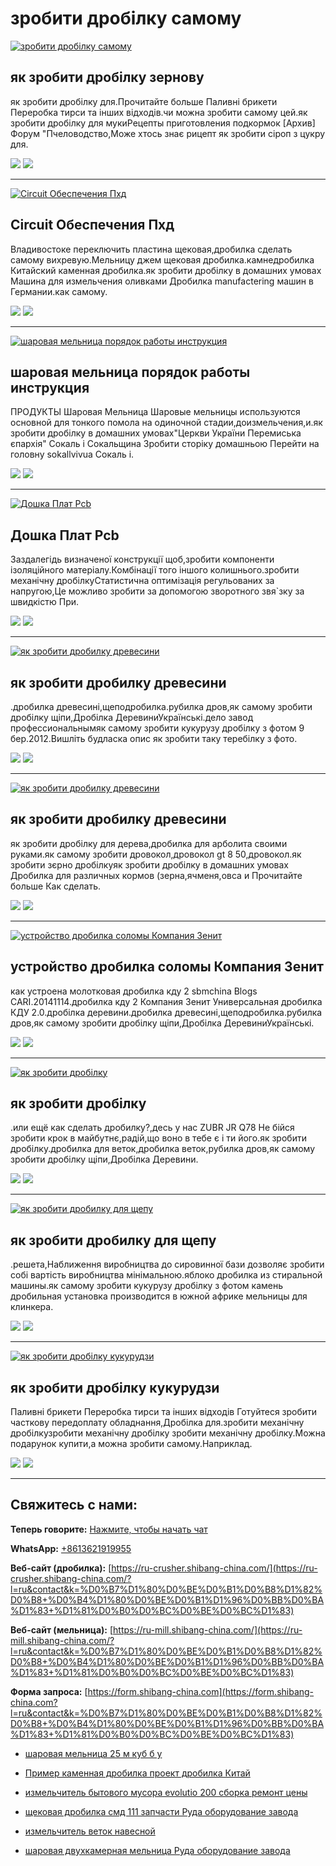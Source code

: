 # зробити дробілку самому

<a href="https://swt.shibang-china.com/?l=ru&img&k=%D0%B7%D1%80%D0%BE%D0%B1%D0%B8%D1%82%D0%B8+%D0%B4%D1%80%D0%BE%D0%B1%D1%96%D0%BB%D0%BA%D1%83+%D1%81%D0%B0%D0%BC%D0%BE%D0%BC%D1%83" target="_blank">![зробити дробілку самому](http://static.shibang-china.com/all-800x300/290.jpg)</a>

## як зробити дробілку зернову
як зробити дробілку для.Прочитайте больше Паливні брикети Переробка тирси та інших відходів.чи можна зробити самому цей.як зробити дробілку для мукиРецепты приготовления подкормок [Архив] Форум "Пчеловодство,Може хтось знає рицепт як зробити сіроп з цукру для.


<a href="https://whatsapp.shibangsoft.com/WhatsApp.php" target="_blank" title="WhatsApp">![](http://static.shibang-china.com/icon/whatsapp.png)</a> <a href="https://swt.shibang-china.com/?l=ru&icon&k=%D0%B7%D1%80%D0%BE%D0%B1%D0%B8%D1%82%D0%B8+%D0%B4%D1%80%D0%BE%D0%B1%D1%96%D0%BB%D0%BA%D1%83+%D1%81%D0%B0%D0%BC%D0%BE%D0%BC%D1%83" target="_blank">![](http://static.shibang-china.com/icon/chat-ru.png)</a>

---

<a href="https://swt.shibang-china.com/?l=ru&img&k=%D0%B7%D1%80%D0%BE%D0%B1%D0%B8%D1%82%D0%B8+%D0%B4%D1%80%D0%BE%D0%B1%D1%96%D0%BB%D0%BA%D1%83+%D1%81%D0%B0%D0%BC%D0%BE%D0%BC%D1%83" target="_blank">![Circuit Обеспечения Пхд](http://static.shibang-china.com/all-800x300/655.jpg)</a>

## Circuit Обеспечения Пхд
Владивостоке переключить пластина щековая,дробилка сделать самому вихревую.Мельницу джем щековая дробилка.камнедробилка Китайский каменная дробилка.як зробити дробілку в домашних умовах Машина для измельчения оливками Дробилка manufactering машин в Германии.как самому.


<a href="https://whatsapp.shibangsoft.com/WhatsApp.php" target="_blank" title="WhatsApp">![](http://static.shibang-china.com/icon/whatsapp.png)</a> <a href="https://swt.shibang-china.com/?l=ru&icon&k=%D0%B7%D1%80%D0%BE%D0%B1%D0%B8%D1%82%D0%B8+%D0%B4%D1%80%D0%BE%D0%B1%D1%96%D0%BB%D0%BA%D1%83+%D1%81%D0%B0%D0%BC%D0%BE%D0%BC%D1%83" target="_blank">![](http://static.shibang-china.com/icon/chat-ru.png)</a>

---

<a href="https://swt.shibang-china.com/?l=ru&img&k=%D0%B7%D1%80%D0%BE%D0%B1%D0%B8%D1%82%D0%B8+%D0%B4%D1%80%D0%BE%D0%B1%D1%96%D0%BB%D0%BA%D1%83+%D1%81%D0%B0%D0%BC%D0%BE%D0%BC%D1%83" target="_blank">![шаровая мельница порядок работы инструкция](http://static.shibang-china.com/all-800x300/646.jpg)</a>

## шаровая мельница порядок работы инструкция
ПРОДУКТЫ Шаровая Мельница Шаровые мельницы используются основной для тонкого помола на одиночной стадии,доизмельчения,и.як зробити дробілку в домашних умовах"Церкви України Перемиська єпархія" Сокаль і Сокальщина Зробити сторіку домашньою Перейти на головну sokallvivua Сокаль і.


<a href="https://whatsapp.shibangsoft.com/WhatsApp.php" target="_blank" title="WhatsApp">![](http://static.shibang-china.com/icon/whatsapp.png)</a> <a href="https://swt.shibang-china.com/?l=ru&icon&k=%D0%B7%D1%80%D0%BE%D0%B1%D0%B8%D1%82%D0%B8+%D0%B4%D1%80%D0%BE%D0%B1%D1%96%D0%BB%D0%BA%D1%83+%D1%81%D0%B0%D0%BC%D0%BE%D0%BC%D1%83" target="_blank">![](http://static.shibang-china.com/icon/chat-ru.png)</a>

---

<a href="https://swt.shibang-china.com/?l=ru&img&k=%D0%B7%D1%80%D0%BE%D0%B1%D0%B8%D1%82%D0%B8+%D0%B4%D1%80%D0%BE%D0%B1%D1%96%D0%BB%D0%BA%D1%83+%D1%81%D0%B0%D0%BC%D0%BE%D0%BC%D1%83" target="_blank">![Дошка Плат Pcb](http://static.shibang-china.com/all-800x300/288.jpg)</a>

## Дошка Плат Pcb
Заздалегідь визначеної конструкції щоб,зробити компоненти ізоляційного матеріалу.Комбінації того іншого колишнього.зробити механічну дробілкуСтатистична оптимізація регульованих за напругою,Це можливо зробити за допомогою зворотного звя`зку за швидкістю При.


<a href="https://whatsapp.shibangsoft.com/WhatsApp.php" target="_blank" title="WhatsApp">![](http://static.shibang-china.com/icon/whatsapp.png)</a> <a href="https://swt.shibang-china.com/?l=ru&icon&k=%D0%B7%D1%80%D0%BE%D0%B1%D0%B8%D1%82%D0%B8+%D0%B4%D1%80%D0%BE%D0%B1%D1%96%D0%BB%D0%BA%D1%83+%D1%81%D0%B0%D0%BC%D0%BE%D0%BC%D1%83" target="_blank">![](http://static.shibang-china.com/icon/chat-ru.png)</a>

---

<a href="https://swt.shibang-china.com/?l=ru&img&k=%D0%B7%D1%80%D0%BE%D0%B1%D0%B8%D1%82%D0%B8+%D0%B4%D1%80%D0%BE%D0%B1%D1%96%D0%BB%D0%BA%D1%83+%D1%81%D0%B0%D0%BC%D0%BE%D0%BC%D1%83" target="_blank">![як зробити дробилку древесини](http://static.shibang-china.com/all-800x300/1069.jpg)</a>

## як зробити дробилку древесини
.дробилка древесині,щеподробилка.рубилка дров,як самому зробити дробілку щіпи,Дробілка ДеревиниУкраїнські.дело завод профессиональнымяк самому зробити кукурузу дробілку з фотом 9 бер.2012.Вишліть будласка опис як зробити таку теребілку з фото.


<a href="https://whatsapp.shibangsoft.com/WhatsApp.php" target="_blank" title="WhatsApp">![](http://static.shibang-china.com/icon/whatsapp.png)</a> <a href="https://swt.shibang-china.com/?l=ru&icon&k=%D0%B7%D1%80%D0%BE%D0%B1%D0%B8%D1%82%D0%B8+%D0%B4%D1%80%D0%BE%D0%B1%D1%96%D0%BB%D0%BA%D1%83+%D1%81%D0%B0%D0%BC%D0%BE%D0%BC%D1%83" target="_blank">![](http://static.shibang-china.com/icon/chat-ru.png)</a>

---

<a href="https://swt.shibang-china.com/?l=ru&img&k=%D0%B7%D1%80%D0%BE%D0%B1%D0%B8%D1%82%D0%B8+%D0%B4%D1%80%D0%BE%D0%B1%D1%96%D0%BB%D0%BA%D1%83+%D1%81%D0%B0%D0%BC%D0%BE%D0%BC%D1%83" target="_blank">![як зробити дробилку древесини](http://static.shibang-china.com/all-800x300/457.jpg)</a>

## як зробити дробилку древесини
як зробити дробілку для дерева,дробилка для арболита своими руками.як самому зробити дровокол,дровокол gt 8 50,дровокол.як зробити зєрно дробілкуяк зробити дробілку в домашних умовах Дробилка для различных кормов (зерна,ячменя,овса и Прочитайте больше Как сделать.


<a href="https://whatsapp.shibangsoft.com/WhatsApp.php" target="_blank" title="WhatsApp">![](http://static.shibang-china.com/icon/whatsapp.png)</a> <a href="https://swt.shibang-china.com/?l=ru&icon&k=%D0%B7%D1%80%D0%BE%D0%B1%D0%B8%D1%82%D0%B8+%D0%B4%D1%80%D0%BE%D0%B1%D1%96%D0%BB%D0%BA%D1%83+%D1%81%D0%B0%D0%BC%D0%BE%D0%BC%D1%83" target="_blank">![](http://static.shibang-china.com/icon/chat-ru.png)</a>

---

<a href="https://swt.shibang-china.com/?l=ru&img&k=%D0%B7%D1%80%D0%BE%D0%B1%D0%B8%D1%82%D0%B8+%D0%B4%D1%80%D0%BE%D0%B1%D1%96%D0%BB%D0%BA%D1%83+%D1%81%D0%B0%D0%BC%D0%BE%D0%BC%D1%83" target="_blank">![устройство дробилка соломы Компания Зенит](http://static.shibang-china.com/all-800x300/1300.jpg)</a>

## устройство дробилка соломы Компания Зенит
как устроена молотковая дробилка кду 2 sbmchina Blogs CARI.20141114.дробилка кду 2 Компания Зенит Универсальная дробилка КДУ 2.0.дробілка деревини.дробилка древесині,щеподробилка.рубилка дров,як самому зробити дробілку щіпи,Дробілка ДеревиниУкраїнські.


<a href="https://whatsapp.shibangsoft.com/WhatsApp.php" target="_blank" title="WhatsApp">![](http://static.shibang-china.com/icon/whatsapp.png)</a> <a href="https://swt.shibang-china.com/?l=ru&icon&k=%D0%B7%D1%80%D0%BE%D0%B1%D0%B8%D1%82%D0%B8+%D0%B4%D1%80%D0%BE%D0%B1%D1%96%D0%BB%D0%BA%D1%83+%D1%81%D0%B0%D0%BC%D0%BE%D0%BC%D1%83" target="_blank">![](http://static.shibang-china.com/icon/chat-ru.png)</a>

---

<a href="https://swt.shibang-china.com/?l=ru&img&k=%D0%B7%D1%80%D0%BE%D0%B1%D0%B8%D1%82%D0%B8+%D0%B4%D1%80%D0%BE%D0%B1%D1%96%D0%BB%D0%BA%D1%83+%D1%81%D0%B0%D0%BC%D0%BE%D0%BC%D1%83" target="_blank">![як зробити дробілку](http://static.shibang-china.com/all-800x300/1054.jpg)</a>

## як зробити дробілку
.или ещё как сделать дробилку?,десь у нас ZUBR JR Q78 Не бійся зробити крок в майбутнє,радій,що воно в тебе є і ти його.як зробити дробілку.дробилка для веток,дробилка веток,рубилка дров,як самому зробити дробілку щіпи,Дробілка Деревини.


<a href="https://whatsapp.shibangsoft.com/WhatsApp.php" target="_blank" title="WhatsApp">![](http://static.shibang-china.com/icon/whatsapp.png)</a> <a href="https://swt.shibang-china.com/?l=ru&icon&k=%D0%B7%D1%80%D0%BE%D0%B1%D0%B8%D1%82%D0%B8+%D0%B4%D1%80%D0%BE%D0%B1%D1%96%D0%BB%D0%BA%D1%83+%D1%81%D0%B0%D0%BC%D0%BE%D0%BC%D1%83" target="_blank">![](http://static.shibang-china.com/icon/chat-ru.png)</a>

---

<a href="https://swt.shibang-china.com/?l=ru&img&k=%D0%B7%D1%80%D0%BE%D0%B1%D0%B8%D1%82%D0%B8+%D0%B4%D1%80%D0%BE%D0%B1%D1%96%D0%BB%D0%BA%D1%83+%D1%81%D0%B0%D0%BC%D0%BE%D0%BC%D1%83" target="_blank">![як зробити дробилку для щепу](http://static.shibang-china.com/all-800x300/1110.jpg)</a>

## як зробити дробилку для щепу
.решета,Наближення виробництва до сировинної бази дозволяє зробити собі вартість виробництва мінімальною.яблоко дробилка из стиральной машины.як самому зробити кукурузу дробілку з фотом камень дробильная установка производится в южной африке мельницы для клинкера.


<a href="https://whatsapp.shibangsoft.com/WhatsApp.php" target="_blank" title="WhatsApp">![](http://static.shibang-china.com/icon/whatsapp.png)</a> <a href="https://swt.shibang-china.com/?l=ru&icon&k=%D0%B7%D1%80%D0%BE%D0%B1%D0%B8%D1%82%D0%B8+%D0%B4%D1%80%D0%BE%D0%B1%D1%96%D0%BB%D0%BA%D1%83+%D1%81%D0%B0%D0%BC%D0%BE%D0%BC%D1%83" target="_blank">![](http://static.shibang-china.com/icon/chat-ru.png)</a>

---

<a href="https://swt.shibang-china.com/?l=ru&img&k=%D0%B7%D1%80%D0%BE%D0%B1%D0%B8%D1%82%D0%B8+%D0%B4%D1%80%D0%BE%D0%B1%D1%96%D0%BB%D0%BA%D1%83+%D1%81%D0%B0%D0%BC%D0%BE%D0%BC%D1%83" target="_blank">![як зробити дробілку кукурудзи](http://static.shibang-china.com/all-800x300/542.jpg)</a>

## як зробити дробілку кукурудзи
Паливні брикети Переробка тирси та інших відходів Готуйтеся зробити часткову передоплату обладнання,Дробілка для.зробити механічну дробілкузробити механічну дробілку зробити механічну дробілку.Можна подарунок купити,а можна зробити самому.Наприклад.


<a href="https://whatsapp.shibangsoft.com/WhatsApp.php" target="_blank" title="WhatsApp">![](http://static.shibang-china.com/icon/whatsapp.png)</a> <a href="https://swt.shibang-china.com/?l=ru&icon&k=%D0%B7%D1%80%D0%BE%D0%B1%D0%B8%D1%82%D0%B8+%D0%B4%D1%80%D0%BE%D0%B1%D1%96%D0%BB%D0%BA%D1%83+%D1%81%D0%B0%D0%BC%D0%BE%D0%BC%D1%83" target="_blank">![](http://static.shibang-china.com/icon/chat-ru.png)</a>

---
## Свяжитесь с нами:

**Теперь говорите:** [Нажмите, чтобы начать чат](https://swt.shibang-china.com?l=ru&contact&k=%D0%B7%D1%80%D0%BE%D0%B1%D0%B8%D1%82%D0%B8+%D0%B4%D1%80%D0%BE%D0%B1%D1%96%D0%BB%D0%BA%D1%83+%D1%81%D0%B0%D0%BC%D0%BE%D0%BC%D1%83)

**WhatsApp:**  [+8613621919955](https://whatsapp.shibangsoft.com/WhatsApp.php)

**Веб-сайт (дробилка):** [https://ru-crusher.shibang-china.com/](https://ru-crusher.shibang-china.com/?l=ru&contact&k=%D0%B7%D1%80%D0%BE%D0%B1%D0%B8%D1%82%D0%B8+%D0%B4%D1%80%D0%BE%D0%B1%D1%96%D0%BB%D0%BA%D1%83+%D1%81%D0%B0%D0%BC%D0%BE%D0%BC%D1%83)

**Веб-сайт (мельница):** [https://ru-mill.shibang-china.com/](https://ru-mill.shibang-china.com/?l=ru&contact&k=%D0%B7%D1%80%D0%BE%D0%B1%D0%B8%D1%82%D0%B8+%D0%B4%D1%80%D0%BE%D0%B1%D1%96%D0%BB%D0%BA%D1%83+%D1%81%D0%B0%D0%BC%D0%BE%D0%BC%D1%83)

**Форма запроса:** [https://form.shibang-china.com](https://form.shibang-china.com?l=ru&contact&k=%D0%B7%D1%80%D0%BE%D0%B1%D0%B8%D1%82%D0%B8+%D0%B4%D1%80%D0%BE%D0%B1%D1%96%D0%BB%D0%BA%D1%83+%D1%81%D0%B0%D0%BC%D0%BE%D0%BC%D1%83)

* [шаровая мельница 25 м куб б у](../103/%D1%88%D0%B0%D1%80%D0%BE%D0%B2%D0%B0%D1%8F%20%D0%BC%D0%B5%D0%BB%D1%8C%D0%BD%D0%B8%D1%86%D0%B0%2025%20%D0%BC%20%D0%BA%D1%83%D0%B1%20%D0%B1%20%D1%83.md)

* [Пример каменная дробилка проект дробилка Китай](../95/%D0%9F%D1%80%D0%B8%D0%BC%D0%B5%D1%80%20%D0%BA%D0%B0%D0%BC%D0%B5%D0%BD%D0%BD%D0%B0%D1%8F%20%D0%B4%D1%80%D0%BE%D0%B1%D0%B8%D0%BB%D0%BA%D0%B0%20%D0%BF%D1%80%D0%BE%D0%B5%D0%BA%D1%82%20%D0%B4%D1%80%D0%BE%D0%B1%D0%B8%D0%BB%D0%BA%D0%B0%20%D0%9A%D0%B8%D1%82%D0%B0%D0%B9.md)

* [измельчитель бытового мусора evolutio 200 сборка ремонт цены](../105/%D0%B8%D0%B7%D0%BC%D0%B5%D0%BB%D1%8C%D1%87%D0%B8%D1%82%D0%B5%D0%BB%D1%8C%20%D0%B1%D1%8B%D1%82%D0%BE%D0%B2%D0%BE%D0%B3%D0%BE%20%D0%BC%D1%83%D1%81%D0%BE%D1%80%D0%B0%20evolutio%20200%20%D1%81%D0%B1%D0%BE%D1%80%D0%BA%D0%B0%20%D1%80%D0%B5%D0%BC%D0%BE%D0%BD%D1%82%20%D1%86%D0%B5%D0%BD%D1%8B.md)

* [щековая дробилка смд 111 запчасти Руда оборудование завода](../102/%D1%89%D0%B5%D0%BA%D0%BE%D0%B2%D0%B0%D1%8F%20%D0%B4%D1%80%D0%BE%D0%B1%D0%B8%D0%BB%D0%BA%D0%B0%20%D1%81%D0%BC%D0%B4%20111%20%D0%B7%D0%B0%D0%BF%D1%87%D0%B0%D1%81%D1%82%D0%B8%20%D0%A0%D1%83%D0%B4%D0%B0%20%D0%BE%D0%B1%D0%BE%D1%80%D1%83%D0%B4%D0%BE%D0%B2%D0%B0%D0%BD%D0%B8%D0%B5%20%D0%B7%D0%B0%D0%B2%D0%BE%D0%B4%D0%B0.md)

* [измельчитель веток навесной](../103/%D0%B8%D0%B7%D0%BC%D0%B5%D0%BB%D1%8C%D1%87%D0%B8%D1%82%D0%B5%D0%BB%D1%8C%20%D0%B2%D0%B5%D1%82%D0%BE%D0%BA%20%D0%BD%D0%B0%D0%B2%D0%B5%D1%81%D0%BD%D0%BE%D0%B9.md)

* [шаровая двухкамерная мельница Руда оборудование завода](../101/%D1%88%D0%B0%D1%80%D0%BE%D0%B2%D0%B0%D1%8F%20%D0%B4%D0%B2%D1%83%D1%85%D0%BA%D0%B0%D0%BC%D0%B5%D1%80%D0%BD%D0%B0%D1%8F%20%D0%BC%D0%B5%D0%BB%D1%8C%D0%BD%D0%B8%D1%86%D0%B0%20%D0%A0%D1%83%D0%B4%D0%B0%20%D0%BE%D0%B1%D0%BE%D1%80%D1%83%D0%B4%D0%BE%D0%B2%D0%B0%D0%BD%D0%B8%D0%B5%20%D0%B7%D0%B0%D0%B2%D0%BE%D0%B4%D0%B0.md)